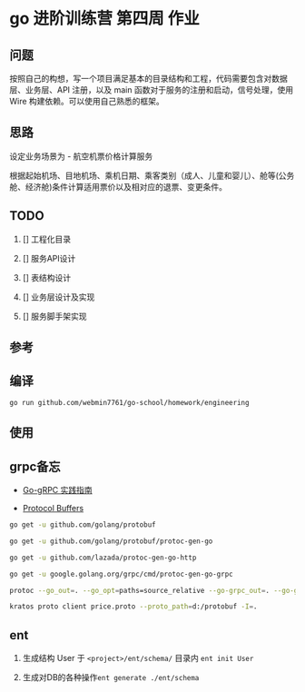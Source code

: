 # go 进阶训练营 第四周 作业

## 问题

 按照自己的构想，写一个项目满足基本的目录结构和工程，代码需要包含对数据层、业务层、API 注册，以及 main 函数对于服务的注册和启动，信号处理，使用 Wire 构建依赖。可以使用自己熟悉的框架。

## 思路

 设定业务场景为 - 航空机票价格计算服务

 根据起始机场、目地机场、乘机日期、乘客类别（成人、儿童和婴儿）、舱等(公务舱、经济舱)条件计算适用票价以及相对应的退票、变更条件。

## TODO

1. [] 工程化目录

2. [] 服务API设计

3. [] 表结构设计

4. [] 业务层设计及实现

5. [] 服务脚手架实现

## 参考

## 编译

`go run github.com/webmin7761/go-school/homework/engineering`

## 使用

## grpc备忘

- [Go-gRPC 实践指南](https://www.bookstack.cn/read/go-grpc/summary.md)

- [Protocol Buffers](https://github.com/protocolbuffers/protobuf/releases)

```sh
go get -u github.com/golang/protobuf

go get -u github.com/golang/protobuf/protoc-gen-go

go get -u github.com/lazada/protoc-gen-go-http

go get -u google.golang.org/grpc/cmd/protoc-gen-go-grpc

protoc --go_out=. --go_opt=paths=source_relative --go-grpc_out=. --go-grpc_opt=paths=source_relative --go-http_out=. --proto_path=d:/protobuf -I=. price.proto

kratos proto client price.proto --proto_path=d:/protobuf -I=.
```

## ent

1. 生成结构 User 于 `<project>/ent/schema/` 目录内 `ent init User`

2. 生成对DB的各种操作`ent generate ./ent/schema`
